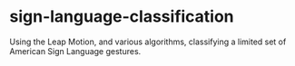 # sign-language-classification
Using the Leap Motion, and various algorithms, classifying a limited set of American Sign Language gestures.
